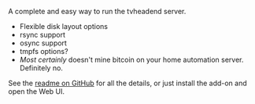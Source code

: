 A complete and easy way to run the tvheadend server.
* Flexible disk layout options
* rsync support
* osync support
* tmpfs options?
* *Most certainly* doesn't mine bitcoin on your home automation server.  Definitely no.

See the [readme on GitHub](https://github.com/pssc/ha-addon-tvheadend) for all the details, or just install the add-on and open the Web UI.
